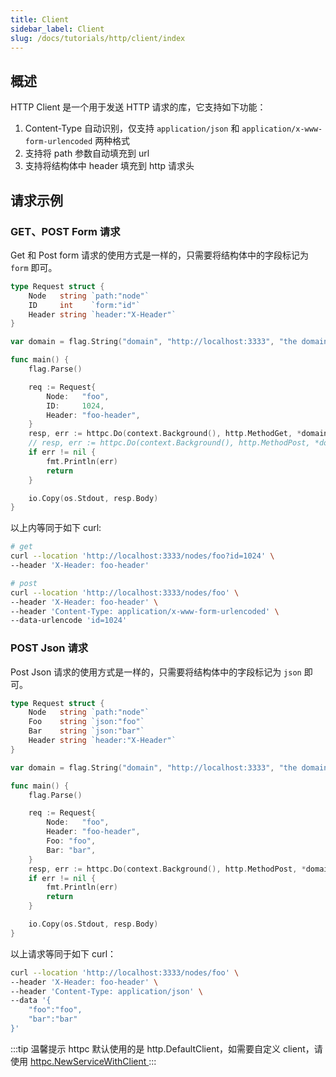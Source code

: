 ```yaml
---
title: Client
sidebar_label: Client
slug: /docs/tutorials/http/client/index
---
```


## 概述

HTTP Client 是一个用于发送 HTTP 请求的库，它支持如下功能：

1. Content-Type 自动识别，仅支持 `application/json` 和 `application/x-www-form-urlencoded` 两种格式
2. 支持将 path 参数自动填充到 url
3. 支持将结构体中 header 填充到 http 请求头

## 请求示例

### GET、POST Form 请求

Get 和 Post form 请求的使用方式是一样的，只需要将结构体中的字段标记为 `form` 即可。

```go
type Request struct {
    Node   string `path:"node"`
    ID     int    `form:"id"`
    Header string `header:"X-Header"`
}

var domain = flag.String("domain", "http://localhost:3333", "the domain to request")

func main() {
    flag.Parse()

    req := Request{
        Node:   "foo",
        ID:     1024,
        Header: "foo-header",
    }
    resp, err := httpc.Do(context.Background(), http.MethodGet, *domain+"/nodes/:node", req)
    // resp, err := httpc.Do(context.Background(), http.MethodPost, *domain+"/nodes/:node", req)
    if err != nil {
        fmt.Println(err)
        return
    }

    io.Copy(os.Stdout, resp.Body)
}
```

以上内等同于如下 curl:

```bash
# get
curl --location 'http://localhost:3333/nodes/foo?id=1024' \
--header 'X-Header: foo-header'

# post
curl --location 'http://localhost:3333/nodes/foo' \
--header 'X-Header: foo-header' \
--header 'Content-Type: application/x-www-form-urlencoded' \
--data-urlencode 'id=1024'
```

### POST Json 请求

Post Json 请求的使用方式是一样的，只需要将结构体中的字段标记为 `json` 即可。

```go
type Request struct {
    Node   string `path:"node"`
    Foo    string `json:"foo"`
    Bar    string `json:"bar"`
    Header string `header:"X-Header"`
}

var domain = flag.String("domain", "http://localhost:3333", "the domain to request")

func main() {
    flag.Parse()

    req := Request{
        Node:   "foo",
        Header: "foo-header",
        Foo: "foo",
        Bar: "bar",
    }
    resp, err := httpc.Do(context.Background(), http.MethodPost, *domain+"/nodes/:node", req)
    if err != nil {
        fmt.Println(err)
        return
    }

    io.Copy(os.Stdout, resp.Body)
}
```

以上请求等同于如下 curl：

```bash
curl --location 'http://localhost:3333/nodes/foo' \
--header 'X-Header: foo-header' \
--header 'Content-Type: application/json' \
--data '{
    "foo":"foo",
    "bar":"bar"
}'
```

:::tip 温馨提示
httpc 默认使用的是 http.DefaultClient，如需要自定义 client，请使用 <a href="https://github.com/zeromicro/go-zero/blob/master/rest/httpc/service.go#L37" target="_blank"> httpc.NewServiceWithClient </a>
:::
